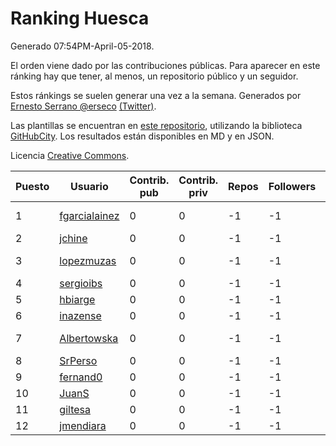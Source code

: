 # Ranking Huesca

Generado 07:54PM-April-05-2018.

El orden viene dado por las contribuciones públicas. Para aparecer en este ránking hay que tener, al menos, un repositorio público y un seguidor.

Estos ránkings se suelen generar una vez a la semana. Generados por [Ernesto Serrano @erseco](https://github.com/erseco/) [(Twitter)](https://twitter.com/erseco).

Las plantillas se encuentran en [este repositorio](https://github.com/iblancasa/GH-Spanish-Ranking), utilizando la biblioteca [GitHubCity](https://github.com/iblancasa/GitHubCity). Los resultados están disponibles en MD y en JSON.

Licencia [Creative Commons](https://creativecommons.org/licenses/by/4.0/).

| Puesto   |  Usuario  | Contrib. pub | Contrib. priv |Repos| Followers | Desde |  Avatar  |
|----------|-----------|--------------|---------------|-----|-----------|-------|----------|
|1|[fgarcialainez](https://github.com/fgarcialainez)|0|0|-1|-1||![fgarcialainez]()|
|2|[jchine](https://github.com/jchine)|0|0|-1|-1||![jchine]()|
|3|[lopezmuzas](https://github.com/lopezmuzas)|0|0|-1|-1||![lopezmuzas]()|
|4|[sergioibs](https://github.com/sergioibs)|0|0|-1|-1||![sergioibs]()|
|5|[hbiarge](https://github.com/hbiarge)|0|0|-1|-1||![hbiarge]()|
|6|[inazense](https://github.com/inazense)|0|0|-1|-1||![inazense]()|
|7|[Albertowska](https://github.com/Albertowska)|0|0|-1|-1||![Albertowska]()|
|8|[SrPerso](https://github.com/SrPerso)|0|0|-1|-1||![SrPerso]()|
|9|[fernand0](https://github.com/fernand0)|0|0|-1|-1||![fernand0]()|
|10|[JuanS](https://github.com/JuanS)|0|0|-1|-1||![JuanS]()|
|11|[giltesa](https://github.com/giltesa)|0|0|-1|-1||![giltesa]()|
|12|[jmendiara](https://github.com/jmendiara)|0|0|-1|-1||![jmendiara]()|
